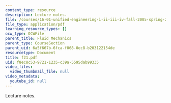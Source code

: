```yaml
---
content_type: resource
description: Lecture notes.
file: /courses/16-01-unified-engineering-i-ii-iii-iv-fall-2005-spring-2006/f8ec8c5397211235c39a5595dab99335_f21.pdf
file_type: application/pdf
learning_resource_types: []
ocw_type: OCWFile
parent_title: Fluid Mechanics
parent_type: CourseSection
parent_uid: 6a5f667b-6fca-f068-0ec8-b203122154de
resourcetype: Document
title: f21.pdf
uid: f8ec8c53-9721-1235-c39a-5595dab99335
video_files:
  video_thumbnail_file: null
video_metadata:
  youtube_id: null
---
```

Lecture notes.